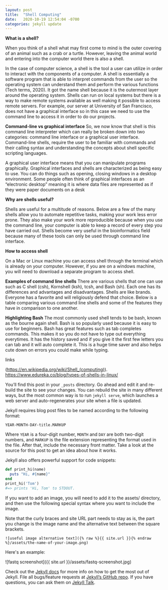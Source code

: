 ```yaml
---
layout: post
title:  "Shell Computing"
date:   2020-10-19 12:54:04 -0700
categories: jekyll update
---
```

**What is a shell?**

When you think of a shell what may first come to mind is the outer covering of an animal such as a crab or a turtle. However, leaving the animal world and entering into the computer world there is also a shell.

In the case of computer science, a shell is the tool a user can utilize in order to interact with the components of a computer. A shell is essentially a software program that is able to interpret commands from the user so the operating system can understand them and perform the various functions (Tech terms, 2020). It got the name shell because it is the outermost layer around the operating system. Shells can run on local systems but there is a way to make remote systems available as well making it possible to access remote servers. For example, our server at University of San Francisco, does not have a graphical interface so in this case we need to use the command line to access it in order to do our projects.   

**Command-line vs graphical interface**
So, we now know that shell is this command line interpreter which can really be broken down into two categories: command line interface or a graphical user interface. Command-line shells, require the user to be familiar with commands and their calling syntax and understanding the concepts about shell specific scripting languages.

A graphical user interface means that you can manipulate programs graphically. Graphical interfaces and shells are characterized as being easy to use. You can do things such as opening, closing windows in a desktop environment. Some people often think of graphical interfaces as an “electronic desktop” meaning it is where data files are represented as if they were paper documents on a desk

**Why are shells useful?**

Shells are useful for a multitude of reasons. Below are a few of the many shells allow you to automate repetitive tasks, making your work less error prone. They also make your work more reproducible because when you use the command line, your computer is able to keep a record of every step you have carried out. Shells become very useful in the bioinformatics field because many of these tools can only be used through command line interface.

**How to access shell**

On a Mac or Linux machine you can access shell through the terminal which is already on your computer. However, if you are on a windows machine, you will need to download a separate program to access shell.

**Examples of command line shells**
There are various shells that one can use such as C shell (csh), Kornshell (ksh), tcsh, and Bash (sh). Each one has its differences and advantages and disadvantages. Shells are like brands. Everyone has a favorite and will religiously defend that choice. Below is a table comparing various command line shells and some of the features they have in comparison to one another.



**Highlighting Bash**
The most commonly used shell tends to be bash, known as the bourne again shell. Bash is so popularly used because it is easy to use for beginners. Bash has great features such as tab completes commands. This makes it so you do not have to type out everything everytimes. It has the history saved and if you give it the first few letters you can tab and it will auto complete it. This is a huge time saver and also helps cute down on errors you could make while typing.





links

(https://en.wikipedia.org/wiki/Shell_(computing)).
https://www.edureka.co/blog/types-of-shells-in-linux/



















You’ll find this post in your `_posts` directory. Go ahead and edit it and re-build the site to see your changes. You can rebuild the site in many different ways, but the most common way is to run `jekyll serve`, which launches a web server and auto-regenerates your site when a file is updated.

Jekyll requires blog post files to be named according to the following format:

`YEAR-MONTH-DAY-title.MARKUP`

Where `YEAR` is a four-digit number, `MONTH` and `DAY` are both two-digit numbers, and `MARKUP` is the file extension representing the format used in the file. After that, include the necessary front matter. Take a look at the source for this post to get an idea about how it works.

Jekyll also offers powerful support for code snippets:

```ruby
def print_hi(name)
  puts "Hi, #{name}"
end
print_hi('Tom')
#=> prints 'Hi, Tom' to STDOUT.
```

If you want to add an image, you will need to add it to the assets/ directory, and then use the following special syntax where you want to include the image.

Note that the curly braces and site URL part needs to stay as is, the part you change is the image name and the alternative text between the square brackets.

```
![useful image alternative text]({% raw %}{{ site.url }}{% endraw %}/assets/the-name-of-your-image.png)
```

Here's an example:

![fastq screenshot]({{ site.url }}/assets/fastq-screenshot.jpg)

Check out the [Jekyll docs][jekyll-docs] for more info on how to get the most out of Jekyll. File all bugs/feature requests at [Jekyll’s GitHub repo][jekyll-gh]. If you have questions, you can ask them on [Jekyll Talk][jekyll-talk].

[jekyll-docs]: https://jekyllrb.com/docs/home
[jekyll-gh]:   https://github.com/jekyll/jekyll
[jekyll-talk]: https://talk.jekyllrb.com/
